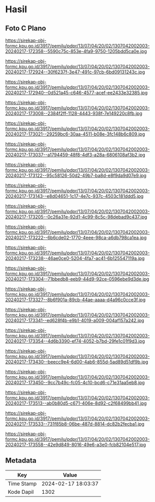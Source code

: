 # Hasil

## Foto C Plano

https://sirekap-obj-formc.kpu.go.id/3917/pemilu/pdpr/13/07/04/20/02/1307042002003-20240217-172358--5590c75c-853e-4fa9-9750-1205bdd5ca0e.jpg

https://sirekap-obj-formc.kpu.go.id/3917/pemilu/pdpr/13/07/04/20/02/1307042002003-20240217-172924--30f6237f-3e47-491c-97cb-6bd09131243c.jpg

https://sirekap-obj-formc.kpu.go.id/3917/pemilu/pdpr/13/07/04/20/02/1307042002003-20240217-172940--0d521a45-c646-4577-acef-ee2433e32385.jpg

https://sirekap-obj-formc.kpu.go.id/3917/pemilu/pdpr/13/07/04/20/02/1307042002003-20240217-173008--2384f2ff-1128-4443-938f-7e149220c8fb.jpg

https://sirekap-obj-formc.kpu.go.id/3917/pemilu/pdpr/13/07/04/20/02/1307042002003-20240217-173021--29259bc6-30aa-4511-b08e-3fc148b6c809.jpg

https://sirekap-obj-formc.kpu.go.id/3917/pemilu/pdpr/13/07/04/20/02/1307042002003-20240217-173037--a1794459-48f8-4df3-a28a-6806108af3b2.jpg

https://sirekap-obj-formc.kpu.go.id/3917/pemilu/pdpr/13/07/04/20/02/1307042002003-20240217-173122--95c58126-50d2-49b7-ba8d-e8f9da9d07e9.jpg

https://sirekap-obj-formc.kpu.go.id/3917/pemilu/pdpr/13/07/04/20/02/1307042002003-20240217-173143--e8d04651-1c17-4e7c-937c-4503c181ddd5.jpg

https://sirekap-obj-formc.kpu.go.id/3917/pemilu/pdpr/13/07/04/20/02/1307042002003-20240217-173205--0c26a31e-92d1-4c99-8c5c-98debad9c437.jpg

https://sirekap-obj-formc.kpu.go.id/3917/pemilu/pdpr/13/07/04/20/02/1307042002003-20240217-173222--6b6cde02-1770-4eee-98ca-a6db798ca1ea.jpg

https://sirekap-obj-formc.kpu.go.id/3917/pemilu/pdpr/13/07/04/20/02/1307042002003-20240217-173238--46ae0ce0-5204-4fa7-ac41-6b125547119a.jpg

https://sirekap-obj-formc.kpu.go.id/3917/pemilu/pdpr/13/07/04/20/02/1307042002003-20240217-173304--71bbedb8-eeb9-44d9-92ce-0596ebe9d3de.jpg

https://sirekap-obj-formc.kpu.go.id/3917/pemilu/pdpr/13/07/04/20/02/1307042002003-20240217-173327--8b6f901a-89cb-44ae-aaaa-d4a96c0cce3f.jpg

https://sirekap-obj-formc.kpu.go.id/3917/pemilu/pdpr/13/07/04/20/02/1307042002003-20240217-173341--ed628f4b-e9b1-4019-a009-004af157a242.jpg

https://sirekap-obj-formc.kpu.go.id/3917/pemilu/pdpr/13/07/04/20/02/1307042002003-20240217-173354--4d6b3390-ef74-4052-b7bd-29fe1c01f9d3.jpg

https://sirekap-obj-formc.kpu.go.id/3917/pemilu/pdpr/13/07/04/20/02/1307042002003-20240217-173430--beecc9e4-6d00-4ab6-855d-5ad89d51df9b.jpg

https://sirekap-obj-formc.kpu.go.id/3917/pemilu/pdpr/13/07/04/20/02/1307042002003-20240217-173450--9cc7b49c-fc05-4c10-bcd6-c71e31aa5eb8.jpg

https://sirekap-obj-formc.kpu.go.id/3917/pemilu/pdpr/13/07/04/20/02/1307042002003-20240217-173513--ab0b80d5-c671-406e-8d92-c2f68499bb41.jpg

https://sirekap-obj-formc.kpu.go.id/3917/pemilu/pdpr/13/07/04/20/02/1307042002003-20240217-173533--731f85b8-06be-487d-8814-dc82b2fecba1.jpg

https://sirekap-obj-formc.kpu.go.id/3917/pemilu/pdpr/13/07/04/20/02/1307042002003-20240217-173558--42e9d849-8016-49e6-a3e0-fcb82104e517.jpg


## Metadata

| Key        | Value               |
| ---------- | ------------------- |
| Time Stamp | 2024-02-17 18:03:37 |
| Kode Dapil | 1302                |



